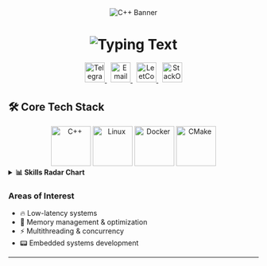 <!-- Анимированный баннер с C++ кодом -->
<div align="center">
  <img src="https://raw.githubusercontent.com/DanilchenkoPaul/DanilchenkoPaul/main/assets/cpp-banner.gif" alt="C++ Banner">
</div>

<h1 align="center">
  <img src="https://readme-typing-svg.demolab.com?font=Fira+Code&weight=600&size=26&duration=2000&pause=500&color=5C9DF1&center=true&vCenter=true&width=500&lines=Danilchenko+Paul;Professional+C%2FC%2B%2B+Developer;System+Programming" alt="Typing Text" />
</h1>

<!-- Социальные сети с анимированными иконками -->
<div align="center">
  <a href="https://t.me/Paul_von_Daniels">
    <img src="https://github.com/DanilchenkoPaul/DanilchenkoPaul/blob/main/assets/telegram-icon.gif?raw=true" width="40" height="40" alt="Telegram">
  </a>
  &nbsp;
  <a href="mailto:www.facemash@gmail.com">
    <img src="https://github.com/DanilchenkoPaul/DanilchenkoPaul/blob/main/assets/email-icon.gif?raw=true" width="40" height="40" alt="Email">
  </a>
  &nbsp;
  <a href="https://leetcode.com/u/paulvondaniels/">
    <img src="https://github.com/DanilchenkoPaul/DanilchenkoPaul/blob/main/assets/leetcode-icon.gif?raw=true" width="40" height="40" alt="LeetCode">
  </a>
  &nbsp;
  <a href="https://ru.stackoverflow.com/users/713493/lorraineboza-wilelkwile">
    <img src="https://github.com/DanilchenkoPaul/DanilchenkoPaul/blob/main/assets/stackoverflow-icon.gif?raw=true" width="40" height="40" alt="StackOverflow">
  </a>
</div>

<!-- Анимированный разделитель -->
<div align="center">
  <img src="https://github.com/DanilchenkoPaul/DanilchenkoPaul/blob/main/assets/code-divider.gif?raw=true" width="800" height="3" alt="divider">
</div>

## 🛠️ Core Tech Stack

<!-- 3D иконки технологий -->
<div align="center">
  <img src="https://github.com/DanilchenkoPaul/DanilchenkoPaul/blob/main/assets/cpp-3d.gif?raw=true" width="80" height="80" alt="C++">
  <img src="https://github.com/DanilchenkoPaul/DanilchenkoPaul/blob/main/assets/linux-3d.gif?raw=true" width="80" height="80" alt="Linux">
  <img src="https://github.com/DanilchenkoPaul/DanilchenkoPaul/blob/main/assets/docker-3d.gif?raw=true" width="80" height="80" alt="Docker">
  <img src="https://github.com/DanilchenkoPaul/DanilchenkoPaul/blob/main/assets/cmake-3d.gif?raw=true" width="80" height="80" alt="CMake">
</div>

<!-- Интерактивная таблица навыков -->
<details>
<summary><b>📊 Skills Radar Chart</b></summary>
<div align="center">
  <img src="https://github.com/DanilchenkoPaul/DanilchenkoPaul/blob/main/assets/skills-radar.svg?raw=true" width="500" alt="Skills Radar">
</div>
</details>

### Areas of Interest
- 🔥 Low-latency systems
- 🧠 Memory management & optimization
- ⚡ Multithreading & concurrency
- 📟 Embedded systems development

---
